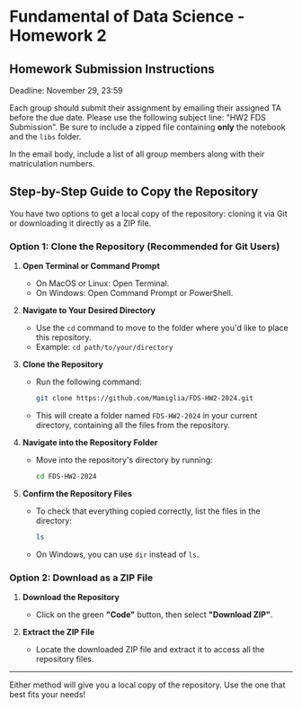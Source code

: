 # Fundamental of Data Science - Homework 2

## Homework Submission Instructions

Deadline: November 29, 23:59

Each group should submit their assignment by emailing their assigned TA before the due date. Please use the following subject line: "HW2 FDS Submission". Be sure to include a zipped file containing **only** the notebook and the `libs` folder.

In the email body, include a list of all group members along with their matriculation numbers.

## Step-by-Step Guide to Copy the Repository

You have two options to get a local copy of the repository: cloning it via Git or downloading it directly as a ZIP file.

### Option 1: Clone the Repository (Recommended for Git Users)

1. **Open Terminal or Command Prompt**
   - On MacOS or Linux: Open Terminal.
   - On Windows: Open Command Prompt or PowerShell.

2. **Navigate to Your Desired Directory**
   - Use the `cd` command to move to the folder where you'd like to place this repository.
   - Example: `cd path/to/your/directory`

3. **Clone the Repository**
   - Run the following command:
     ```bash
     git clone https://github.com/Mamiglia/FDS-HW2-2024.git
     ```
   - This will create a folder named `FDS-HW2-2024` in your current directory, containing all the files from the repository.

4. **Navigate into the Repository Folder**
   - Move into the repository's directory by running:
     ```bash
     cd FDS-HW2-2024
     ```

5. **Confirm the Repository Files**
   - To check that everything copied correctly, list the files in the directory:
     ```bash
     ls
     ```
   - On Windows, you can use `dir` instead of `ls`.

### Option 2: Download as a ZIP File

1. **Download the Repository**
   - Click on the green **"Code"** button, then select **"Download ZIP"**.

2. **Extract the ZIP File**
   - Locate the downloaded ZIP file and extract it to access all the repository files.

---

Either method will give you a local copy of the repository. Use the one that best fits your needs!
